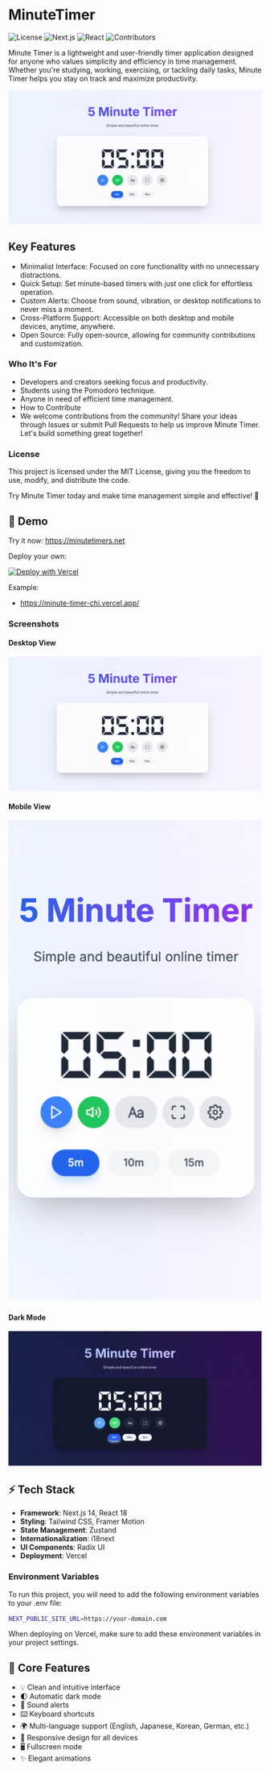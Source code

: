 # MinuteTimer

![License](https://img.shields.io/badge/license-MIT-blue.svg)
![Next.js](https://img.shields.io/badge/Next.js-14.2.5-black)
![React](https://img.shields.io/badge/React-18-blue)
![Contributors](https://img.shields.io/github/contributors/HahaHa0099/MinuteTimer)

Minute Timer is a lightweight and user-friendly timer application designed for anyone who values simplicity and efficiency in time management. Whether you're studying, working, exercising, or tackling daily tasks, Minute Timer helps you stay on track and maximize productivity.

![Minute Timer](public/image/minutetimer-homepage.png)
## Key Features
-  Minimalist Interface: Focused on core functionality with no unnecessary distractions.
- Quick Setup: Set minute-based timers with just one click for effortless operation.
- Custom Alerts: Choose from sound, vibration, or desktop notifications to never miss a moment.
- Cross-Platform Support: Accessible on both desktop and mobile devices, anytime, anywhere.
- Open Source: Fully open-source, allowing for community contributions and customization.

### Who It's For
- Developers and creators seeking focus and productivity.
- Students using the Pomodoro technique.
- Anyone in need of efficient time management.
- How to Contribute
- We welcome contributions from the community! Share your ideas through Issues or submit Pull Requests to help us improve Minute Timer. Let's build something great together!

### License
This project is licensed under the MIT License, giving you the freedom to use, modify, and distribute the code.

Try Minute Timer today and make time management simple and effective! 🌟

## 🚀 Demo

Try it now: https://minutetimers.net

Deploy your own:

[![Deploy with Vercel](https://vercel.com/button)](https://vercel.com/new/clone?repository-url=https%3A%2F%2Fgithub.com%2FHahaHa0099%2FMinuteTimer.git)

Example:
- https://minute-timer-chi.vercel.app/


### Screenshots

#### Desktop View
![Desktop Screenshot](public/image/minutetimer-homepage.png)

#### Mobile View
![Mobile Screenshot](public/image/mobile-screenshot.png)

#### Dark Mode
![Dark Mode](public/image/minutetimer-dark-mode.png)

## ⚡ Tech Stack

- **Framework**: Next.js 14, React 18
- **Styling**: Tailwind CSS, Framer Motion
- **State Management**: Zustand
- **Internationalization**: i18next
- **UI Components**: Radix UI
- **Deployment**: Vercel

### Environment Variables

To run this project, you will need to add the following environment variables to your .env file:

```bash
NEXT_PUBLIC_SITE_URL=https://your-domain.com
```

When deploying on Vercel, make sure to add these environment variables in your project settings.

## 🎯 Core Features

- 💡 Clean and intuitive interface
- 🌓 Automatic dark mode
- 🔔 Sound alerts
- ⌨️ Keyboard shortcuts
- 🌍 Multi-language support (English, Japanese, Korean, German, etc.)
- 📱 Responsive design for all devices
- 🖥️ Fullscreen mode
- ✨ Elegant animations
